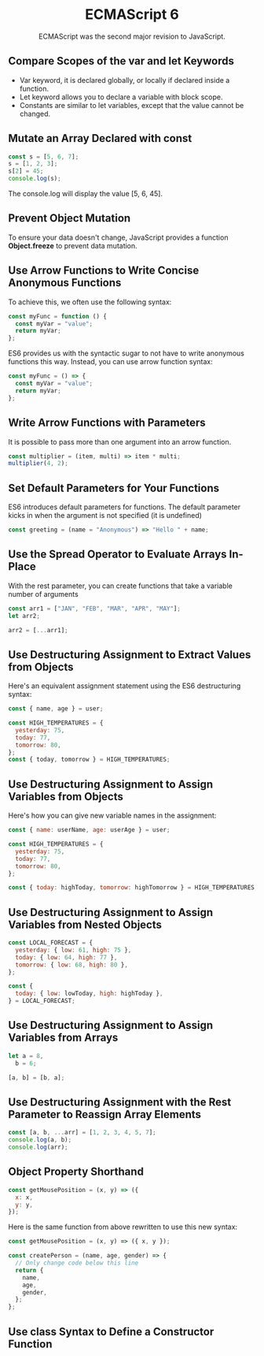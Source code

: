 <h1 align="center">ECMAScript 6</h1>
<p align="center">ECMAScript was the second major revision to JavaScript.</p>

## Compare Scopes of the var and let Keywords

- Var keyword, it is declared globally, or locally if declared inside a function.
- Let keyword allows you to declare a variable with block scope.
- Constants are similar to let variables, except that the value cannot be changed.

## Mutate an Array Declared with const

```js
const s = [5, 6, 7];
s = [1, 2, 3];
s[2] = 45;
console.log(s);
```

The console.log will display the value [5, 6, 45].

## Prevent Object Mutation

To ensure your data doesn't change, JavaScript provides a function **Object.freeze** to prevent data mutation.

## Use Arrow Functions to Write Concise Anonymous Functions

To achieve this, we often use the following syntax:

```js
const myFunc = function () {
  const myVar = "value";
  return myVar;
};
```

ES6 provides us with the syntactic sugar to not have to write anonymous functions this way. Instead, you can use arrow function syntax:

```js
const myFunc = () => {
  const myVar = "value";
  return myVar;
};
```

## Write Arrow Functions with Parameters

It is possible to pass more than one argument into an arrow function.

```js
const multiplier = (item, multi) => item * multi;
multiplier(4, 2);
```

## Set Default Parameters for Your Functions

ES6 introduces default parameters for functions.
The default parameter kicks in when the argument is not specified (it is undefined)

```js
const greeting = (name = "Anonymous") => "Hello " + name;
```

## Use the Spread Operator to Evaluate Arrays In-Place

With the rest parameter, you can create functions that take a variable number of arguments

```js
const arr1 = ["JAN", "FEB", "MAR", "APR", "MAY"];
let arr2;

arr2 = [...arr1];
```

## Use Destructuring Assignment to Extract Values from Objects

Here's an equivalent assignment statement using the ES6 destructuring syntax:

```js
const { name, age } = user;
```

```js
const HIGH_TEMPERATURES = {
  yesterday: 75,
  today: 77,
  tomorrow: 80,
};
const { today, tomorrow } = HIGH_TEMPERATURES;
```

## Use Destructuring Assignment to Assign Variables from Objects

Here's how you can give new variable names in the assignment:

```js
const { name: userName, age: userAge } = user;
```

```js
const HIGH_TEMPERATURES = {
  yesterday: 75,
  today: 77,
  tomorrow: 80,
};

const { today: highToday, tomorrow: highTomorrow } = HIGH_TEMPERATURES;
```

## Use Destructuring Assignment to Assign Variables from Nested Objects

```js
const LOCAL_FORECAST = {
  yesterday: { low: 61, high: 75 },
  today: { low: 64, high: 77 },
  tomorrow: { low: 68, high: 80 },
};

const {
  today: { low: lowToday, high: highToday },
} = LOCAL_FORECAST;
```

## Use Destructuring Assignment to Assign Variables from Arrays

```js
let a = 8,
  b = 6;

[a, b] = [b, a];
```

## Use Destructuring Assignment with the Rest Parameter to Reassign Array Elements

```js
const [a, b, ...arr] = [1, 2, 3, 4, 5, 7];
console.log(a, b);
console.log(arr);
```

## Object Property Shorthand

```js
const getMousePosition = (x, y) => ({
  x: x,
  y: y,
});
```

Here is the same function from above rewritten to use this new syntax:

```js
const getMousePosition = (x, y) => ({ x, y });
```

```js
const createPerson = (name, age, gender) => {
  // Only change code below this line
  return {
    name,
    age,
    gender,
  };
};
```

## Use class Syntax to Define a Constructor Function

